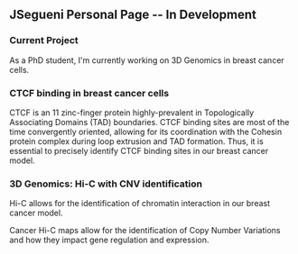 ## JSegueni Personal Page -- In Development

### Current Project

As a PhD student, I'm currently working on 3D Genomics in breast cancer cells.

### CTCF binding in breast cancer cells

CTCF is an 11 zinc-finger protein highly-prevalent in Topologically Associating Domains (TAD) boundaries. CTCF binding sites are most of the time convergently oriented, allowing for its coordination with the Cohesin protein complex during loop extrusion and TAD formation. Thus, it is essential to precisely identify CTCF binding sites in our breast cancer model.  

### 3D Genomics: Hi-C with CNV identification 

Hi-C allows for the identification of chromatin interaction in our breast cancer model.

Cancer Hi-C maps allow for the identification of Copy Number Variations and how they impact gene regulation and expression.
